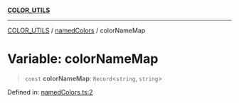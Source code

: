 [**COLOR_UTILS**](../../README.md)

***

[COLOR_UTILS](../../README.md) / [namedColors](../README.md) / colorNameMap

# Variable: colorNameMap

> `const` **colorNameMap**: `Record`\<`string`, `string`\>

Defined in: [namedColors.ts:2](https://github.com/dailker/everyutil-js/blob/7799f3f003cb23f425be3f1c83c38483e2648188/src/color/namedColors.ts#L2)
